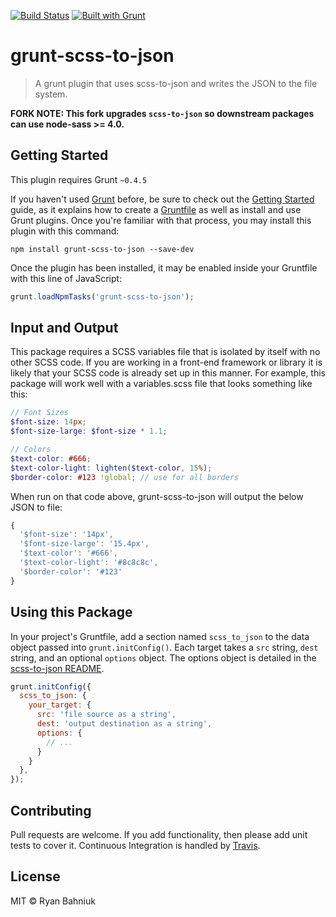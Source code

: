 [![Build Status](https://travis-ci.org/ryanbahniuk/grunt-scss-to-json.svg?branch=master)](https://travis-ci.org/ryanbahniuk/grunt-scss-to-json)
[![Built with Grunt](https://cdn.gruntjs.com/builtwith.png)](http://gruntjs.com/)

# grunt-scss-to-json

> A grunt plugin that uses scss-to-json and writes the JSON to the file system.

**FORK NOTE: This fork upgrades `scss-to-json` so downstream packages can use node-sass >= 4.0.**

## Getting Started
This plugin requires Grunt `~0.4.5`

If you haven't used [Grunt](http://gruntjs.com/) before, be sure to check out the [Getting Started](http://gruntjs.com/getting-started) guide, as it explains how to create a [Gruntfile](http://gruntjs.com/sample-gruntfile) as well as install and use Grunt plugins. Once you're familiar with that process, you may install this plugin with this command:

```shell
npm install grunt-scss-to-json --save-dev
```

Once the plugin has been installed, it may be enabled inside your Gruntfile with this line of JavaScript:

```js
grunt.loadNpmTasks('grunt-scss-to-json');
```

## Input and Output

This package requires a SCSS variables file that is isolated by itself with no other SCSS code. If you are working in a front-end framework or library it is likely that your SCSS code is already set up in this manner. For example, this package will work well with a variables.scss file that looks something like this:

```scss
// Font Sizes
$font-size: 14px;
$font-size-large: $font-size * 1.1;

// Colors
$text-color: #666;
$text-color-light: lighten($text-color, 15%);
$border-color: #123 !global; // use for all borders
```

When run on that code above, grunt-scss-to-json will output the below JSON to file:

```js
{
  '$font-size': '14px',
  '$font-size-large': '15.4px',
  '$text-color': '#666',
  '$text-color-light': '#8c8c8c',
  '$border-color': '#123'
}
```

## Using this Package

In your project's Gruntfile, add a section named `scss_to_json` to the data object passed into `grunt.initConfig()`. Each target takes a `src` string, `dest` string, and an optional `options` object. The options object is detailed in the [scss-to-json README](https://www.npmjs.com/package/scss-to-json "scss-to-json").

```js
grunt.initConfig({
  scss_to_json: {
    your_target: {
      src: 'file source as a string',
      dest: 'output destination as a string',
      options: {
        // ...
      }
    }
  },
});
```

## Contributing

Pull requests are welcome. If you add functionality, then please add unit tests
to cover it. Continuous Integration is handled by [Travis](https://travis-ci.org/ryanbahniuk/grunt-scss-to-json "Travis").

## License

MIT © Ryan Bahniuk

[ci]:      https://travis-ci.org/ryanbahniuk/grunt-scss-to-json
[npm]:     https://www.npmjs.com/package/grunt-scss-to-json
